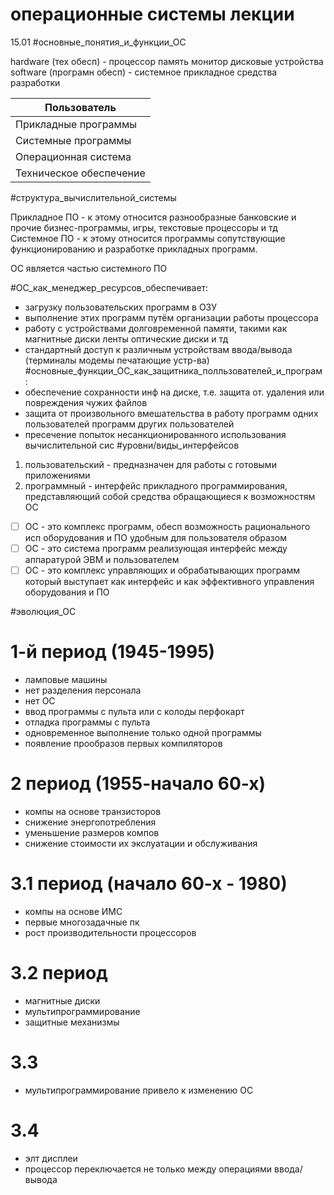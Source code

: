 # операционные системы лекции

 15.01
#основные_понятия_и_функции_ОС

hardware (тех обесп) - процессор память монитор дисковые устройства
software (програмн обесп) - системное прикладное средства разработки 

| Пользователь |
| ---- |
| Прикладные программы |
| Системные программы |
| Операционная система |
| Техническое обеспечение |
#структура_вычислительной_системы

Прикладное ПО - к этому относится разнообразные банковские и прочие бизнес-программы, игры, текстовые процессоры и тд
Системное ПО - к этому относится программы сопутствующие функционированию и разработке прикладных программ.

ОС является частью системного ПО

#ОС_как_менеджер_ресурсов_обеспечивает:
- загрузку пользовательских программ в ОЗУ
- выполнение этих программ путём организации работы процессора
- работу с устройствами долговременной памяти, такими как магнитные диски ленты оптические диски и тд
- стандартный доступ к различным устройствам ввода/вывода (терминалы модемы печатающие устр-ва)
#основные_функции_ОС_как_защитника_полльзователей_и_програм :
- обеспечение сохранности инф на диске, т.е. защита от. удаления или повреждения чужих файлов
- защита от произвольного вмешательства в работу программ одних пользователей программ других пользователей
- пресечение попыток несанкционированного использования вычислительной сис
#уровни/виды_интерфейсов
1. пользовательский - предназначен для работы с готовыми приложениями
2. программный - интерфейс прикладного программирования, представляющий собой средства обращающиеся к возможностям ОС

- [ ] ОС - это комплекс программ, обесп возможность рационального исп оборудования и ПО удобным для пользователя образом 
- [ ] ОС - это система программ реализующая интерфейс между аппаратурой ЭВМ и пользователем
- [ ] ОС - это комплекс управляющих и обрабатывающих программ который выступает как интерфейс и как эффективного управления оборудования и ПО 

#эволюция_ОС
# 1-й период (1945-1995)
- ламповые машины
- нет разделения персонала
- нет ОС
- ввод программы с пульта или с колоды перфокарт
- отладка программы с пульта
- одновременное выполнение только одной программы
- появление прообразов первых компиляторов

# 2 период (1955-начало 60-х)
- компы на основе транзисторов
- снижение энергопотребления
- уменьшение размеров компов
- снижение стоимости их экслуатации и обслуживания

# 3.1 период (начало 60-х - 1980)
- компы на основе ИМС
- первые многозадачные пк
- рост  производительности процессоров
# 3.2 период
- магнитные диски
- мультипрограммирование
- защитные механизмы
# 3.3
- мультипрограммирование привело к изменению ОС
# 3.4
- элт дисплеи
- процессор переключается не только между операциями ввода/вывода

